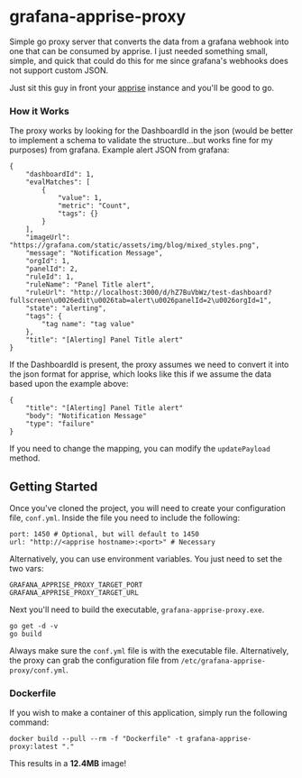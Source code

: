 # grafana-apprise-proxy

Simple go proxy server that converts the data from a grafana webhook into one that can be consumed by apprise.  I just needed something small, simple, and quick that could do this for me since grafana's webhooks does not support custom JSON.

Just sit this guy in front your [apprise](https://github.com/caronc/apprise) instance and you'll be good to go.

### How it Works 

The proxy works by looking for the DashboardId in the json (would be better to implement a schema to validate the structure...but works fine for my purposes) from grafana.  Example alert JSON from grafana:
```
{
    "dashboardId": 1,
    "evalMatches": [
        {
            "value": 1,
            "metric": "Count",
            "tags": {}
        }
    ],
    "imageUrl": "https://grafana.com/static/assets/img/blog/mixed_styles.png",
    "message": "Notification Message",
    "orgId": 1,
    "panelId": 2,
    "ruleId": 1,
    "ruleName": "Panel Title alert",
    "ruleUrl": "http://localhost:3000/d/hZ7BuVbWz/test-dashboard?fullscreen\u0026edit\u0026tab=alert\u0026panelId=2\u0026orgId=1",
    "state": "alerting",
    "tags": {
        "tag name": "tag value"
    },
    "title": "[Alerting] Panel Title alert"
}
```
If the DashboardId is present, the proxy assumes we need to convert it into the json format for apprise, which looks like this if we assume the data based upon the example above:
```
{
    "title": "[Alerting] Panel Title alert"
    "body": "Notification Message"
    "type": "failure"
}
```

If you need to change the mapping, you can modify the ```updatePayload``` method.

## Getting Started

Once you've cloned the project, you will need to create your configuration file, ```conf.yml```.  Inside the file you need to include the following:
```
port: 1450 # Optional, but will default to 1450
url: "http://<apprise hostname>:<port>" # Necessary
```

Alternatively, you can use environment variables.  You just need to set the two vars:
```
GRAFANA_APPRISE_PROXY_TARGET_PORT
GRAFANA_APPRISE_PROXY_TARGET_URL
```

Next you'll need to build the executable, ```grafana-apprise-proxy.exe```.
```
go get -d -v
go build
```

Always make sure the ```conf.yml``` file is with the executable file. Alternatively, the proxy can grab the configuration file from ```/etc/grafana-apprise-proxy/conf.yml```.

### Dockerfile

If you wish to make a container of this application, simply run the following command:

```
docker build --pull --rm -f "Dockerfile" -t grafana-apprise-proxy:latest "."
```

This results in a **12.4MB** image!



